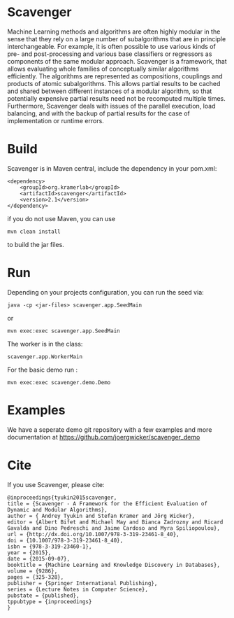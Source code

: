 Scavenger
====

Machine Learning methods and algorithms are often highly modular in
the sense that they rely on a large number of subalgorithms that are
in principle interchangeable. For example, it is often possible to
use various kinds of pre- and post-processing and various base
classifiers or regressors as components of the same modular
approach. Scavenger is a framework, that allows
evaluating whole families of conceptually similar algorithms
efficiently. The algorithms are represented as compositions,
couplings and products of atomic subalgorithms. This allows partial
results to be cached and shared between different instances of a
modular algorithm, so that potentially expensive partial results
need not be recomputed multiple times. Furthermore, Scavenger
deals with issues of the parallel execution,  load balancing, and
with the backup of partial results for the case of implementation or
runtime errors.

Build
=====

Scavenger is in Maven central, include the dependency in your pom.xml:

```
<dependency>	
    <groupId>org.kramerlab</groupId>
    <artifactId>scavenger</artifactId>
    <version>2.1</version>
</dependency>

```

if you do not use Maven, you can use

```
mvn clean install
```

to build the jar files.

Run
===

Depending on your projects configuration, you can run the seed via:


```
java -cp <jar-files> scavenger.app.SeedMain
```

or

```
mvn exec:exec scavenger.app.SeedMain
```


The worker is in the class:

```
scavenger.app.WorkerMain
```

For the basic demo run :

```
mvn exec:exec scavenger.demo.Demo
```

Examples
====

We have a seperate demo git repository with a few examples and more documentation at https://github.com/joergwicker/scavenger_demo 


Cite
====

If you use Scavenger, please cite:

```
@inproceedings{tyukin2015scavenger,
title = {Scavenger - A Framework for the Efficient Evaluation of Dynamic and Modular Algorithms},
author = { Andrey Tyukin and Stefan Kramer and Jörg Wicker},
editor = {Albert Bifet and Michael May and Bianca Zadrozny and Ricard Gavalda and Dino Pedreschi and Jaime Cardoso and Myra Spiliopoulou},
url = {http://dx.doi.org/10.1007/978-3-319-23461-8_40},
doi = {10.1007/978-3-319-23461-8_40},
isbn = {978-3-319-23460-1},
year = {2015},
date = {2015-09-07},
booktitle = {Machine Learning and Knowledge Discovery in Databases},
volume = {9286},
pages = {325-328},
publisher = {Springer International Publishing},
series = {Lecture Notes in Computer Science},
pubstate = {published},
tppubtype = {inproceedings}
}
```

